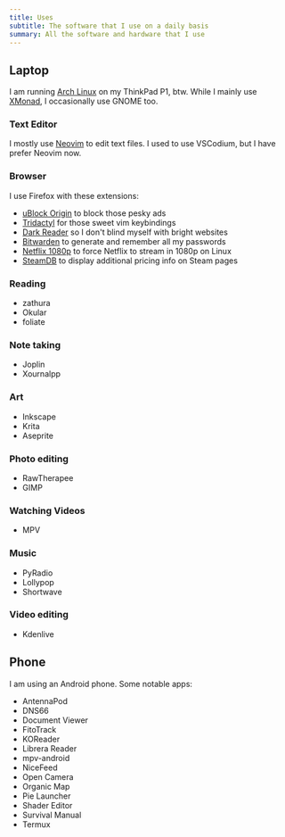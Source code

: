 ```yaml
---
title: Uses
subtitle: The software that I use on a daily basis
summary: All the software and hardware that I use
---
```


## Laptop

I am running [Arch Linux](https://archlinux.org) on my ThinkPad P1, btw.
While I mainly use [XMonad](https://xmonad.org), I occasionally use GNOME too. 

### Text Editor

I mostly use [Neovim](neovim) to edit text files. I used to use VSCodium, but I have prefer Neovim now.

### Browser

I use Firefox with these extensions:
- [uBlock Origin](https://ublockorigin.com/) to block those pesky ads
- [Tridactyl](https://github.com/tridactyl/tridactyl) for those sweet vim keybindings
- [Dark Reader](https://darkreader.org/) so I don't blind myself with bright websites
- [Bitwarden](https://bitwarden.com/) to generate and remember all my passwords
- [Netflix 1080p](https://github.com/TheGoddessInari/netflix-1080p-firefox) to force Netflix to stream in 1080p on Linux
- [SteamDB](https://steamdb.info/) to display additional pricing info on Steam pages

### Reading

- zathura
- Okular
- foliate

### Note taking

- Joplin
- Xournalpp

### Art

- Inkscape
- Krita
- Aseprite

### Photo editing

- RawTherapee
- GIMP

### Watching Videos

- MPV

### Music

- PyRadio
- Lollypop
- Shortwave

### Video editing

- Kdenlive

## Phone
I am using an Android phone. Some notable apps: 
- AntennaPod
- DNS66
- Document Viewer
- FitoTrack
- KOReader
- Librera Reader
- mpv-android
- NiceFeed
- Open Camera
- Organic Map
- Pie Launcher
- Shader Editor
- Survival Manual
- Termux
